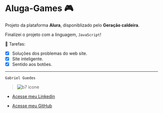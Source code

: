 # Aluga-Games 🎮
  
  Projeto da plataforma **Alura**, disponiblizado pelo **Geração caldeira**.   

  Finalizei o projeto com a linguagem, `JavaScript`!


  📑 Tarefas: 
  
  - [x] Soluções dos problemas do web site.
  - [x] Site inteligente.
  - [x] Sentido aos botões. 

***

    Gabriel Guedes


> ![b7 icone](https://github.com/user-attachments/assets/5ff168ec-fe6e-430f-aa16-171a5d226c34)



* [Acesse meu Linkedin](https://www.linkedin.com/in/gabriel-guedes-391155264/)

* [Acesse meu GitHub](https://github.com/byelziin)



